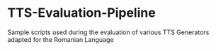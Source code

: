 # TTS-Evaluation-Pipeline
Sample scripts used during the evaluation of various TTS Generators adapted for the Romanian Language
